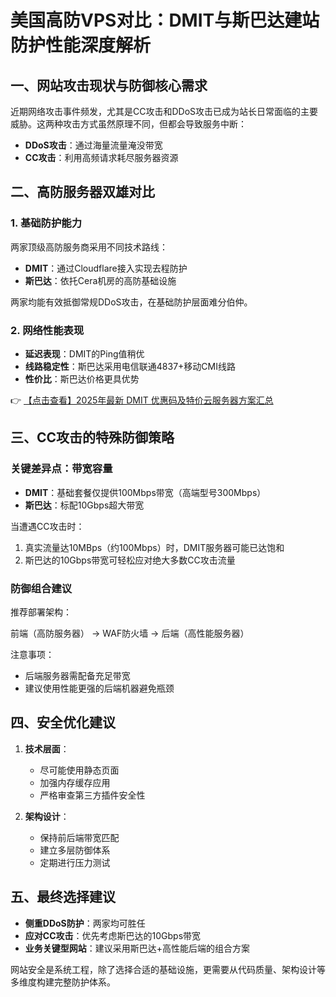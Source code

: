 # 美国高防VPS对比：DMIT与斯巴达建站防护性能深度解析

## 一、网站攻击现状与防御核心需求
近期网络攻击事件频发，尤其是CC攻击和DDoS攻击已成为站长日常面临的主要威胁。这两种攻击方式虽然原理不同，但都会导致服务中断：
- **DDoS攻击**：通过海量流量淹没带宽
- **CC攻击**：利用高频请求耗尽服务器资源

## 二、高防服务器双雄对比
### 1. 基础防护能力
两家顶级高防服务商采用不同技术路线：
- **DMIT**：通过Cloudflare接入实现去程防护
- **斯巴达**：依托Cera机房的高防基础设施

两家均能有效抵御常规DDoS攻击，在基础防护层面难分伯仲。

### 2. 网络性能表现
- **延迟表现**：DMIT的Ping值稍优
- **线路稳定性**：斯巴达采用电信联通4837+移动CMI线路
- **性价比**：斯巴达价格更具优势

👉 [【点击查看】2025年最新 DMIT 优惠码及特价云服务器方案汇总](https://bit.ly/dmit_coupon)

## 三、CC攻击的特殊防御策略
### 关键差异点：带宽容量
- **DMIT**：基础套餐仅提供100Mbps带宽（高端型号300Mbps）
- **斯巴达**：标配10Gbps超大带宽

当遭遇CC攻击时：
1. 真实流量达10MBps（约100Mbps）时，DMIT服务器可能已达饱和
2. 斯巴达的10Gbps带宽可轻松应对绝大多数CC攻击流量

### 防御组合建议
推荐部署架构：

前端（高防服务器） → WAF防火墙 → 后端（高性能服务器）

注意事项：
- 后端服务器需配备充足带宽
- 建议使用性能更强的后端机器避免瓶颈

## 四、安全优化建议
1. **技术层面**：
   - 尽可能使用静态页面
   - 加强内存缓存应用
   - 严格审查第三方插件安全性

2. **架构设计**：
   - 保持前后端带宽匹配
   - 建立多层防御体系
   - 定期进行压力测试

## 五、最终选择建议
- **侧重DDoS防护**：两家均可胜任
- **应对CC攻击**：优先考虑斯巴达的10Gbps带宽
- **业务关键型网站**：建议采用斯巴达+高性能后端的组合方案

网站安全是系统工程，除了选择合适的基础设施，更需要从代码质量、架构设计等多维度构建完整防护体系。